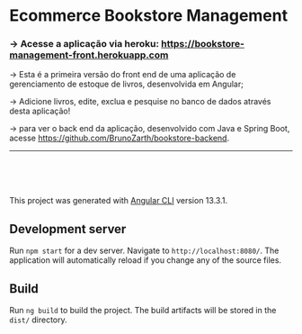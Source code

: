 # Ecommerce Bookstore Management

<h3>-> Acesse a aplicação via heroku: <a href="https://bookstore-management-front.herokuapp.com">https://bookstore-management-front.herokuapp.com</a></h3>

-> Esta é a primeira versão do front end de uma aplicação de gerenciamento de estoque de livros, desenvolvida em Angular;

-> Adicione livros, edite, exclua e pesquise no banco de dados através desta aplicação!

-> para ver o back end da aplicação, desenvolvido com Java e Spring Boot, acesse <a>https://github.com/BrunoZarth/bookstore-backend</a>.




---
<br>
<br>
<br>

This project was generated with [Angular CLI](https://github.com/angular/angular-cli) version 13.3.1.

## Development server

Run `npm start` for a dev server. Navigate to `http://localhost:8080/`. The application will automatically reload if you change any of the source files.

## Build

Run `ng build` to build the project. The build artifacts will be stored in the `dist/` directory.
